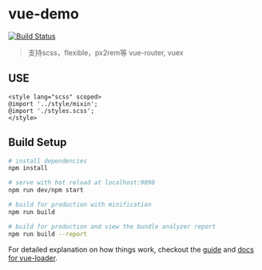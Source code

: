 # vue-demo

[![Build Status](https://api.travis-ci.org/iloveplus/vue-demo.svg?branch=source)](https://travis-ci.org/iloveplus/vue-demo)


> 支持scss，flexible，px2rem等
> vue-router, vuex

## USE
```
<style lang="scss" scoped>
@import '../style/mixin';
@import './styles.scss';
</style>
```

## Build Setup

``` bash
# install dependencies
npm install

# serve with hot reload at localhost:9090
npm run dev/npm start

# build for production with minification
npm run build

# build for production and view the bundle analyzer report
npm run build --report
```

For detailed explanation on how things work, checkout the [guide](http://vuejs-templates.github.io/webpack/) and [docs for vue-loader](http://vuejs.github.io/vue-loader).